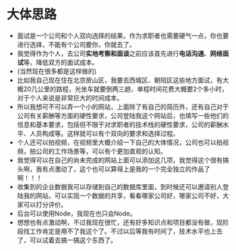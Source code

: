 # 大体思路

* 面试是一个公司和个人双向选择的结果，作为求职者也需要硬气一点，你也要进行选择，不能有个公司要你，你就去了。
* 我觉得作为个人，去公司**实地考察和面谈**之前应该首先进行**电话沟通**、**网络面试**等，降低双方的面试成本。
* (当然现在很多都是这样做的)
* 比如我自己现在住在北京房山区，我要去西城区、朝阳区这些地方面试，有大概20几公里的路程，光坐车就要倒两三趟，单程时间花费大概要2个多小时，对于个人来说是非常巨大的时间成本。
* 所以我想可不可以弄一个小的网站，上面除了有自己的简历外，还有自己对于公司有关薪酬等方面的硬性要求，公司登陆我这个网站后，也填写一些他们的信息和基本要求，包括但不限于对求职者的技术栈的硬性要求，公司的薪酬水平、人员构成等。这样就可以有个双向的要求和选择过程。
* 个人还可以拍视频，在视频里大概介绍一下自己的大体情况，公司也可以拍视频，拍公司的工作场景等，可以有个更加直观的认知。
* 我觉得可以在自己的尚未完成的网站上面可以添加这几项，我觉得这个很有搞头啊，我有点激动了，这个也可以算得上是我的一个完全独立的作品了啊！！！
* 收集到的企业数据我可以存储到自己的数据库里面，到时候还可以邀请别人登陆我的网站，可以实现一个数据的共享，看看哪家公司好，哪家公司不好，大家可以打分评价。
* 后台可以使用Node，我现在也只会Node。
* 想想也有点激动啊，不过我现在很忙，还有好多知识点和项目都没有做，现阶段找工作肯定是用不了我这个了。不过以后等我有时间了，技术水平也上去了，可以试着去搞一搞这个东西了。